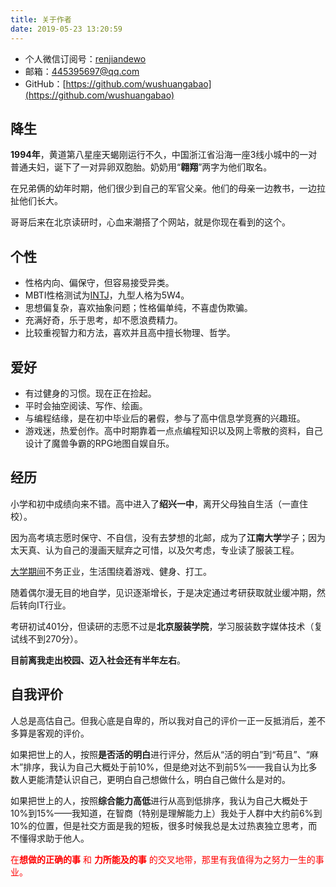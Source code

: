 ```yaml
---
title: 关于作者
date: 2019-05-23 13:20:59
---
```



- 个人微信订阅号：[renjiandewo](https://weixin.sogou.com/weixin?type=1&s_from=input&query=%E4%BA%BA%E9%97%B4%E7%9A%84%E6%88%91)
- 邮箱：445395697@qq.com
- GitHub：[https://github.com/wushuangabao](https://github.com/wushuangabao)

## 降生

**1994年**，黄道第八星座天蝎刚运行不久，中国浙江省沿海一座3线小城中的一对普通夫妇，诞下了一对异卵双胞胎。奶奶用“**翱翔**”两字为他们取名。

在兄弟俩的幼年时期，他们很少到自己的军官父亲。他们的母亲一边教书，一边拉扯他们长大。

哥哥后来在北京读研时，心血来潮搭了个网站，就是你现在看到的这个。

## 个性

- 性格内向、偏保守，但容易接受异类。
- MBTI性格测试为[INTJ](https://baike.baidu.com/item/INTJ)，九型人格为5W4。
- 思想偏复杂，喜欢抽象问题；性格偏单纯，不喜虚伪欺骗。
- 充满好奇，乐于思考，却不愿浪费精力。
- 比较重视智力和方法，喜欢并且高中擅长物理、哲学。

## 爱好

- 有过健身的习惯。现在正在捡起。
- 平时会抽空阅读、写作、绘画。
- 与编程结缘，是在初中毕业后的暑假，参与了高中信息学竞赛的兴趣班。
- 游戏迷，热爱创作。高中时期靠着一点点编程知识以及网上零散的资料，自己设计了魔兽争霸的RPG地图自娱自乐。

## 经历

小学和初中成绩向来不错。高中进入了**绍兴一中**，离开父母独自生活（一直住校）。

因为高考填志愿时保守、不自信，没有去梦想的北邮，成为了**江南大学**学子；因为太天真、认为自己的漫画天赋弃之可惜，以及欠考虑，专业读了服装工程。

[大学期间](https://wushuangabao.github.io/2019/05/22/%E5%A4%A7%E5%AD%A6%E5%89%8D%E4%B8%89%E5%B9%B4%E7%9A%84%E7%AE%80%E7%9F%AD%E5%9B%9E%E5%BF%86/)不务正业，生活围绕着游戏、健身、打工。

随着偶尔漫无目的地自学，见识逐渐增长，于是决定通过考研获取就业缓冲期，然后转向IT行业。

考研初试401分，但读研的志愿不过是**北京服装学院**，学习服装数字媒体技术（复试线不到270分）。

**目前离我走出校园、迈入社会还有半年左右**。

## 自我评价

人总是高估自己。但我心底是自卑的，所以我对自己的评价一正一反抵消后，差不多算是客观的评价。

如果把世上的人，按照**是否活的明白**进行评分，然后从“活的明白”到“苟且”、“麻木”排序，我认为自己大概处于前10%，但是绝对达不到前5%——我自认为比多数人更能清楚认识自己，更明白自己想做什么，明白自己做什么是对的。

如果把世上的人，按照**综合能力高低**进行从高到低排序，我认为自己大概处于10%到15%——我知道，在智商（特别是理解能力上）我处于人群中大约前6%到10%的位置，但是社交方面是我的短板，很多时候我总是太过热衷独立思考，而不懂得求助于他人。

<font color="#FF0000">在**想做的正确的事** 和 **力所能及的事** 的交叉地带，那里有我值得为之努力一生的事业。</font>
